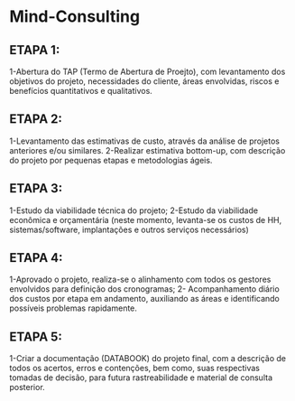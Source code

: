 # Mind-Consulting

## ETAPA 1:
1-Abertura do TAP (Termo de Abertura de Proejto), com levantamento dos objetivos do projeto, necessidades do cliente, áreas envolvidas, riscos e benefícios quantitativos e qualitativos.

## ETAPA 2:
1-Levantamento das estimativas de custo, através da análise de projetos anteriores e/ou similares.
2-Realizar estimativa bottom-up, com descrição do projeto por pequenas etapas e metodologias ágeis. 

## ETAPA 3:
1-Estudo da viabilidade técnica do projeto;
2-Estudo da viabilidade econômica e orçamentária (neste momento, levanta-se os custos de HH, sistemas/software, implantações e outros serviços necessários)

## ETAPA 4:
1-Aprovado o projeto, realiza-se o alinhamento com todos os gestores envolvidos para definição dos cronogramas; 
2- Acompanhamento diário dos custos por etapa em andamento, auxiliando as áreas e identificando possíveis problemas rapidamente.

## ETAPA 5:
1-Criar a documentação (DATABOOK) do projeto final, com a descrição de todos os acertos, erros e contenções, bem como, suas respectivas tomadas de decisão, para futura rastreabilidade e material de consulta posterior. 
